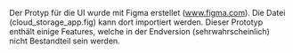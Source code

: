 Der Protyp für die UI wurde mit Figma erstellet (www.figma.com). Die Datei (cloud_storage_app.fig) kann dort importiert werden. Dieser Prototyp enthält einige Features, welche in der Endversion (sehrwahrscheinlich) nicht Bestandteil sein werden.